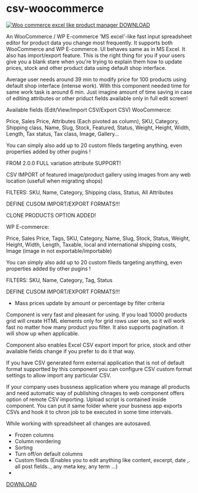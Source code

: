 # csv-woocommerce

<a href="http://holest.com/index.php/holest-outsourcing/joomla-wordpress/excel-like-manager-for-woocommerce-and-wp-e-commerce.html">
<img style="max-width: 100%;" src="http://holest.com/images/woo.jpg" alt="Woo commerce excel like product manager">
</a>

<a href="http://holest.com/index.php/holest-outsourcing/joomla-wordpress/excel-like-manager-for-woocommerce-and-wp-e-commerce.html">
DOWNLOAD
</a>

An WooCommerce / WP E-commerce 'MS excel'-like fast input spreadsheet editor for product data you change most frequently. It supports both WooCommerce and WP E-commerce. UI behaves same as in MS Excel. It also has import/export feature. This is the right thing for you if your users give you a blank stare when you're trying to explain them how to update prices, stock and other product data using default shop interface.

Average user needs around 39 min to modify price for 100 products using default shop interface (intense work). With this component needed time for same work task is around 6 min. Just imagine amount of time saving in case of editing attributes or other priduct fields available only in full edit screen!

 

Available fields (Edit/View/Import CSV/Export CSV)
WooCommerce:

Price, Sales Price, Attributes (Each pivoted as column), SKU, Category, Shipping class, Name, Slug, Stock, Featured, Status, Weight, Height, Width, Length, Tax status, Tax class, Image, Gallery...

You can simply also add up to 20 custom fileds targeting anything, even properties added by other pugins !

FROM 2.0.0 FULL variation attribute SUPPORT!

CSV IMPORT of featured image/product gallery using images from any web location (usefull when migrating shops)

FILTERS: SKU, Name, Category, Shipping class, Status, All Attributes

DEFINE CUSOM IMPORT/EXPORT FORMATS!!!

CLONE PRODUCTS OPTION ADDED! 

WP E-commerce:

Price, Sales Price, Tags, SKU, Category, Name, Slug, Stock, Status, Weight, Height, Width, Length, Taxable, local and international shipping costs, Image (image in not exportable/importable)

You can simply also add up to 20 custom fileds targeting anything, even properties added by other pugins !

FILTERS: SKU, Name, Category, Tag, Status

DEFINE CUSOM IMPORT/EXPORT FORMATS!!!

 + Mass prices update by amount or percentage by filter criteria

 

Component is very fast and pleasant for using. If you load 10000 products grid will create HTML elements only for grid rows user see, so it will work fast no matter how many product you filter. It also supports pagination. it will show up when applicable.

 
Component also enables Excel CSV export import for price, stock and other available fields change if you prefer to do it that way.
 
If you have CSV generated form external application that is not of default format supportted by this component you can configure CSV custom format settings  to allow import any particular CSV.
 
 
 
If your company uses bussness application where you manage all products and need automatic way of publishing chnages to web component offers option of remote CSV importing. Upload script is contained inside component. You can put it same folder where your busness app exports CSVs and hook it to chron job to be executed in some time intervals. 
 
While working with spreadsheet all changes are autosaved. 
 
- Frozen columns
- Column reordering
- Sorting
- Turn off/on default columns
- Custom fileds (Enables you to edit anything like content, excerpt, date ,. all post fields.., any meta key, any term ...)
- 
<a href="http://holest.com/index.php/holest-outsourcing/joomla-wordpress/excel-like-manager-for-woocommerce-and-wp-e-commerce.html">
DOWNLOAD
</a>
